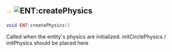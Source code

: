 ## ![shared](../../.gitbook/assets/shared.png) ![ENT](./readme/ent "mention"):createPhysics

```lua
void ENT:createPhysics()
```

Called when the entity's physics are initialized. initCirclePhysics / initPhysics should be placed here
